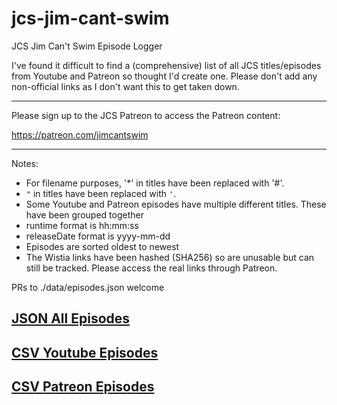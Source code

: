 # jcs-jim-cant-swim
JCS Jim Can't Swim Episode Logger

I've found it difficult to find a (comprehensive) list of all JCS titles/episodes from Youtube and Patreon so thought I'd create one.
Please don't add any non-official links as I don't want this to get taken down. 


--------------------------------------

Please sign up to the JCS Patreon to access the Patreon content:

https://patreon.com/jimcantswim


--------------------------------------

Notes:
- For filename purposes, '*' in titles have been replaced with '#'.
- `"` in titles have been replaced with `'`.
- Some Youtube and Patreon episodes have multiple different titles. These have been grouped together
- runtime format is hh:mm:ss
- releaseDate format is yyyy-mm-dd
- Episodes are sorted oldest to newest
- The Wistia links have been hashed (SHA256) so are unusable but can still be tracked. Please access the real links through Patreon.

PRs to ./data/episodes.json welcome

## [JSON All Episodes](https://github.com/Zeds112/jcs-jim-cant-swim/blob/main/data/episodes.json)

## [CSV Youtube Episodes](https://github.com/Zeds112/jcs-jim-cant-swim/blob/main/data/youtube.csv)

## [CSV Patreon Episodes](https://github.com/Zeds112/jcs-jim-cant-swim/blob/main/data/patreon.csv)



